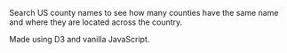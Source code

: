 Search US county names to see how many counties have the same name and where they are located across the country.

Made using D3 and vanilla JavaScript.
